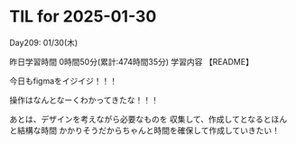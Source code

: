 # TIL for 2025-01-30
Day209: 01/30(木)

昨日学習時間 0時間50分(累計:474時間35分)
学習内容 【README】

今日もfigmaをイジイジ！！！

操作はなんとなーくわかってきたな！！！

あとは、デザインを考えながら必要なものを
収集して、作成してとなるとほんと結構な時間
かかりそうだからちゃんと時間を確保して作成していきたい！